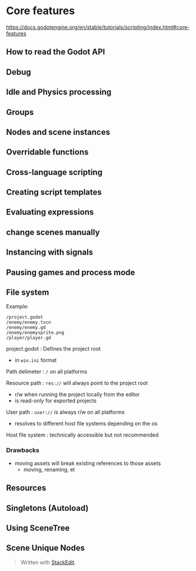 # Core features
https://docs.godotengine.org/en/stable/tutorials/scripting/index.html#core-features

## How to read the Godot API

## Debug

## Idle and Physics processing

## Groups

## Nodes and scene instances

## Overridable functions

## Cross-language scripting

## Creating script templates

## Evaluating expressions

## change scenes manually

## Instancing with signals


## Pausing games and process mode

## File system
Example:
```
/project.godot
/enemy/enemy.tscn
/enemy/enemy.gd
/enemy/enemysprite.png
/player/player.gd
```
project.godot
: Defines the project root
* in `win.ini` format

Path delimeter
: `/` on all platforms

Resource path
: `res://` will always point to the project root
* r/w when running the project locally from the editor
* is read-only for exported projects

User path
: `user://` is always r/w on all platforms
* resolves to different host file systems depending on the os

Host file system
: technically accessible but not recommended

### Drawbacks
* moving assets will break existing references to those assets
	* moving, renaming, et

## Resources

## Singletons (Autoload)

## Using SceneTree

## Scene Unique Nodes


> Written with [StackEdit](https://stackedit.io/).
<!--stackedit_data:
eyJoaXN0b3J5IjpbOTg1NTU1MDE4LC0xMDAwOTA1Njg5LDc1Nz
AwNzEyNV19
-->